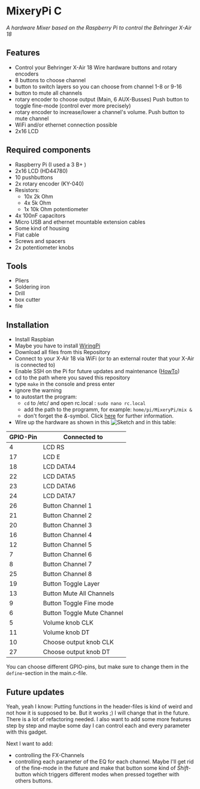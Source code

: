 MixeryPi C
==========

*A hardware Mixer based on the Raspberry Pi to control the Behringer X-Air 18*

Features
--------

* Control your Behringer X-Air 18 Wire hardware buttons and rotary encoders
* 8 buttons to choose channel
* button to switch layers so you can choose from channel 1-8 or 9-16
* button to mute all channels
* rotary encoder to choose output (Main, 6 AUX-Busses) Push button to toggle fine-mode (control ever more precisely)
* rotary encoder to increase/lower a channel's volume. Push button to mute channel
* WiFi and/or ethernet connection possible
* 2x16 LCD 

Required components
-------------------
* Raspberry Pi (I used a 3 B+ )
* 2x16 LCD (HD44780)
* 10 pushbuttons
* 2x rotary encoder (KY-040)
* Resistors:
    * 10x 2k Ohm
    * 4x 5k Ohm
    * 1x 10k Ohm potentiometer
* 4x 100nF capacitors
* Micro USB and ethernet mountable extension cables
* Some kind of housing
* Flat cable
* Screws and spacers
* 2x potentiometer knobs

Tools
-----
* Pliers
* Soldering iron
* Drill
* box cutter
* file

Installation
-----------

* Install Raspbian
* Maybe you have to install [WiringPi](http://wiringpi.com/ "WiringPi official homepage")
* Download all files from this Repository
* Connect to your X-Air 18 via WiFi (or to an external router that your X-Air is connected to)
* Enable SSH on the Pi for future updates and maintenance ([HowTo](https://www.raspberrypi.org/documentation/remote-access/ssh/ "Activate SSH on Raspberry Pi"))
* cd to the path where you saved this repository
* type `make` in the console and press enter
* ignore the warning
* to autostart the program:
    * `cd` to /etc/ and open rc.local : `sudo nano rc.local`
    * add the path to the programm, for example: `home/pi/MixeryPi/mix &`
    * don't forget the *&*-symbol. Click [here](https://www.raspberrypi.org/documentation/linux/usage/rc-local.md "Information about rc.local") for further information.
* Wire up the hardware as shown in this ![Sketch](https://gitlab.tubit.tu-berlin.de/timo.schlegel/MixeryPiC/blob/master/MixeryPi%20C%20Sketch.svg "Fritzing Sketch") and in this table:

GPIO-Pin|Connected to
--------|------------
4 | LCD RS
17 | LCD E
18 | LCD DATA4
22 | LCD DATA5
23 | LCD DATA6
24 | LCD DATA7
26 | Button Channel 1
21 | Button Channel 2
20 | Button Channel 3
16 | Button Channel 4
12 | Button Channel 5
7 | Button Channel 6
8 | Button Channel 7
25 | Button Channel 8
19 | Button Toggle Layer
13 | Button Mute All Channels
9 | Button Toggle Fine mode
6 | Button Toggle Mute Channel
5 | Volume knob CLK
11 | Volume knob DT
10| Choose output knob CLK
27 | Choose output knob DT

You can choose different GPIO-pins, but make sure to change them in the `define`-section in the main.c-file.





Future updates
--------------

Yeah, yeah I know: Putting functions in the header-files is kind of weird and not how it is supposed to be. But it works ;) I will change that in the future. There is a lot of refactoring needed.
I also want to add some more features step by step and maybe some day I can control each and every parameter with this gadget.

Next I want to add:
* controlling the FX-Channels 
* controlling each parameter of the EQ for each channel. Maybe I'll get rid of the
fine-mode in the future and make that button some kind of *Shift*-button which triggers different modes
when pressed together with others buttons. 

